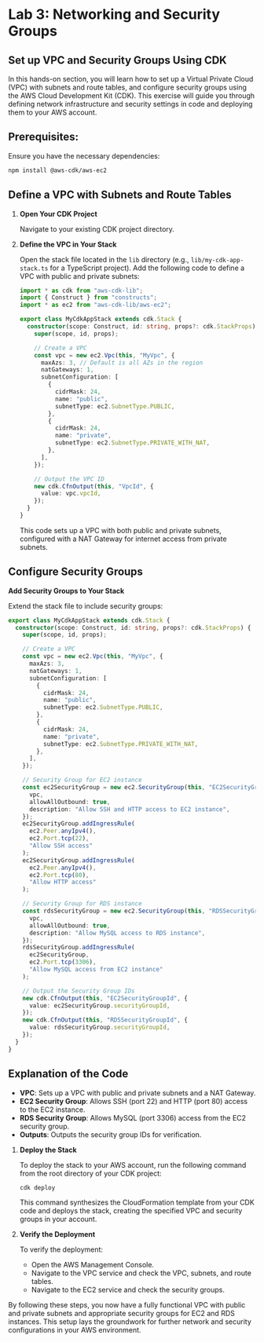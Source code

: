 # Lab 3: Networking and Security Groups

## Set up VPC and Security Groups Using CDK

In this hands-on section, you will learn how to set up a Virtual Private Cloud (VPC) with subnets and route tables, and configure security groups using the AWS Cloud Development Kit (CDK). This exercise will guide you through defining network infrastructure and security settings in code and deploying them to your AWS account.

## Prerequisites:

Ensure you have the necessary dependencies:

```bash
npm install @aws-cdk/aws-ec2
```

## Define a VPC with Subnets and Route Tables

1. **Open Your CDK Project**

   Navigate to your existing CDK project directory.

2. **Define the VPC in Your Stack**

   Open the stack file located in the `lib` directory (e.g., `lib/my-cdk-app-stack.ts` for a TypeScript project). Add the following code to define a VPC with public and private subnets:

   ```typescript
   import * as cdk from "aws-cdk-lib";
   import { Construct } from "constructs";
   import * as ec2 from "aws-cdk-lib/aws-ec2";

   export class MyCdkAppStack extends cdk.Stack {
     constructor(scope: Construct, id: string, props?: cdk.StackProps) {
       super(scope, id, props);

       // Create a VPC
       const vpc = new ec2.Vpc(this, "MyVpc", {
         maxAzs: 3, // Default is all AZs in the region
         natGateways: 1,
         subnetConfiguration: [
           {
             cidrMask: 24,
             name: "public",
             subnetType: ec2.SubnetType.PUBLIC,
           },
           {
             cidrMask: 24,
             name: "private",
             subnetType: ec2.SubnetType.PRIVATE_WITH_NAT,
           },
         ],
       });

       // Output the VPC ID
       new cdk.CfnOutput(this, "VpcId", {
         value: vpc.vpcId,
       });
     }
   }
   ```

   This code sets up a VPC with both public and private subnets, configured with a NAT Gateway for internet access from private subnets.

## Configure Security Groups

**Add Security Groups to Your Stack**

Extend the stack file to include security groups:

```typescript
export class MyCdkAppStack extends cdk.Stack {
  constructor(scope: Construct, id: string, props?: cdk.StackProps) {
    super(scope, id, props);

    // Create a VPC
    const vpc = new ec2.Vpc(this, "MyVpc", {
      maxAzs: 3,
      natGateways: 1,
      subnetConfiguration: [
        {
          cidrMask: 24,
          name: "public",
          subnetType: ec2.SubnetType.PUBLIC,
        },
        {
          cidrMask: 24,
          name: "private",
          subnetType: ec2.SubnetType.PRIVATE_WITH_NAT,
        },
      ],
    });

    // Security Group for EC2 instance
    const ec2SecurityGroup = new ec2.SecurityGroup(this, "EC2SecurityGroup", {
      vpc,
      allowAllOutbound: true,
      description: "Allow SSH and HTTP access to EC2 instance",
    });
    ec2SecurityGroup.addIngressRule(
      ec2.Peer.anyIpv4(),
      ec2.Port.tcp(22),
      "Allow SSH access"
    );
    ec2SecurityGroup.addIngressRule(
      ec2.Peer.anyIpv4(),
      ec2.Port.tcp(80),
      "Allow HTTP access"
    );

    // Security Group for RDS instance
    const rdsSecurityGroup = new ec2.SecurityGroup(this, "RDSSecurityGroup", {
      vpc,
      allowAllOutbound: true,
      description: "Allow MySQL access to RDS instance",
    });
    rdsSecurityGroup.addIngressRule(
      ec2SecurityGroup,
      ec2.Port.tcp(3306),
      "Allow MySQL access from EC2 instance"
    );

    // Output the Security Group IDs
    new cdk.CfnOutput(this, "EC2SecurityGroupId", {
      value: ec2SecurityGroup.securityGroupId,
    });
    new cdk.CfnOutput(this, "RDSSecurityGroupId", {
      value: rdsSecurityGroup.securityGroupId,
    });
  }
}
```

## Explanation of the Code

- **VPC**: Sets up a VPC with public and private subnets and a NAT Gateway.
- **EC2 Security Group**: Allows SSH (port 22) and HTTP (port 80) access to the EC2 instance.
- **RDS Security Group**: Allows MySQL (port 3306) access from the EC2 security group.
- **Outputs**: Outputs the security group IDs for verification.

1. **Deploy the Stack**

   To deploy the stack to your AWS account, run the following command from the root directory of your CDK project:

   ```bash
   cdk deploy
   ```

   This command synthesizes the CloudFormation template from your CDK code and deploys the stack, creating the specified VPC and security groups in your account.

2. **Verify the Deployment**

   To verify the deployment:

   - Open the AWS Management Console.
   - Navigate to the VPC service and check the VPC, subnets, and route tables.
   - Navigate to the EC2 service and check the security groups.

By following these steps, you now have a fully functional VPC with public and private subnets and appropriate security groups for EC2 and RDS instances. This setup lays the groundwork for further network and security configurations in your AWS environment.
